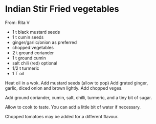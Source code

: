 # Indian Stir Fried vegetables
From: Rita V

* 1 t black mustard seeds
* 1 t cumin seeds
* ginger/garlic/onion as preferred
* chopped vegetables
* 2 t ground coriander
* 1 t ground cumin
* salt chili (red) optional
* 1/2 t turmeric
* 1 T oil

Heat oil in a wok. Add mustard seeds (allow to pop)
Add grated ginger, garlic, diced onion and brown lightly.  Add chopped veges.

Add ground coriander, cumin, salt, chilli, turmeric, and a tiny bit of sugar.

Allow to cook to taste.  You can add a little bit of water if necessary. 

Chopped tomatoes may be added for a different flavour.

